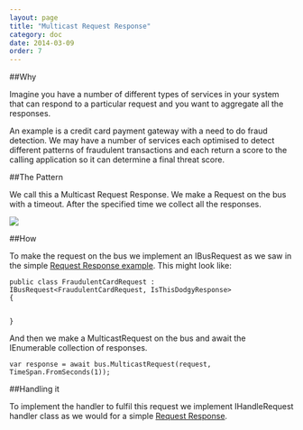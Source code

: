 ```yaml
---
layout: page
title: "Multicast Request Response"
category: doc
date: 2014-03-09
order: 7
---
```


##Why

Imagine you have a number of different types of services in your system that can respond to a particular request and you want to aggregate all the responses. 

An example is a credit card payment gateway with a need to do fraud detection. We may have a number of services each optimised to detect different patterns of fraudulent transactions and each return a score to the calling application so it can determine a final threat score.


##The Pattern

We call this a Multicast Request Response. We make a Request on the bus with a timeout. After the specified time we collect all the responses.

![](../../images/MulticastRequestResponse.PNG)


##How

To make the request on the bus we implement an IBusRequest as we saw in the simple [Request Response example](./Request-Response.html). This might look like:

	public class FraudulentCardRequest : IBusRequest<FraudulentCardRequest, IsThisDodgyResponse>
	{
		
	
	}

And then we make a MulticastRequest on the bus and await the IEnumerable collection of responses.

	var response = await bus.MulticastRequest(request, TimeSpan.FromSeconds(1));



##Handling it

To implement the handler to fulfil this request we implement IHandleRequest handler class as we would for a simple [Request Response](./Request-Response.html).

